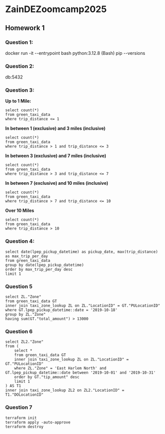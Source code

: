 # ZainDEZoomcamp2025

## Homework 1
### Question 1:
docker run -it --entrypoint bash python:3.12.8
(Bash) pip --versions

### Question 2:
db:5432

### Question 3:
**Up to 1 Mile:**
```
select count(*) 
from green_taxi_data
where trip_distance <= 1
```
**In between 1 (exclusive) and 3 miles (inclusive)**
```
select count(*) 
from green_taxi_data
where trip_distance > 1 and trip_distance <= 3
```
**In between 3 (exclusive) and 7 miles (inclusive)**
```
select count(*) 
from green_taxi_data
where trip_distance > 3 and trip_distance <= 7
```
**In between 7 (exclusive) and 10 miles (inclusive)**
```
select count(*) 
from green_taxi_data
where trip_distance > 7 and trip_distance <= 10
```
**Over 10 Miles**
```
select count(*) 
from green_taxi_data
where trip_distance > 10 
```
### Question 4:
```
select date(lpep_pickup_datetime) as pickup_date, max(trip_distance) as max_trip_per_day
from green_taxi_data
group by date(lpep_pickup_datetime)
order by max_trip_per_day desc
limit 1
```
### Question 5
```
select ZL."Zone"
from green_taxi_data GT
inner join taxi_zone_lookup ZL on ZL."LocationID" = GT."PULocationID" 
where GT.lpep_pickup_datetime::date = '2019-10-18'
group by ZL."Zone"
having sum(GT."total_amount") > 13000
```
### Question 6
```
select ZL2."Zone"
from (
	select *
	from green_taxi_data GT
	inner join taxi_zone_lookup ZL on ZL."LocationID" = GT."PULocationID" 
	where ZL."Zone" = 'East Harlem North' and GT.lpep_pickup_datetime::date between '2019-10-01' and '2019-10-31'
	order by GT."tip_amount" desc
	limit 1
) AS T1
inner join taxi_zone_lookup ZL2 on ZL2."LocationID" = T1."DOLocationID"
```

### Question 7
```
terraform init
terraform apply -auto-approve
terraform destroy
```

